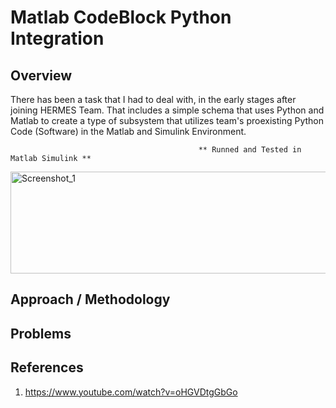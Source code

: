 # Matlab CodeBlock Python Integration

## Overview

There has been a task that I had to deal with, in the early stages after joining HERMES Team. 
That includes a simple schema that uses Python and Matlab to create a type of subsystem that utilizes team's proexisting Python Code (Software) in the Matlab and Simulink Environment.

                                              ** Runned and Tested in Matlab Simulink **



<img width="636" height="163" alt="Screenshot_1" src="https://github.com/user-attachments/assets/562bc987-8c12-4690-b172-f3bdc9c52983" />


## Approach / Methodology



## Problems 


## References

  1. https://www.youtube.com/watch?v=oHGVDtgGbGo
  
